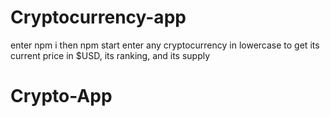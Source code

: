 # Cryptocurrency-app

enter npm i
then npm start
enter any cryptocurrency in lowercase to get its current price in $USD, its ranking, and its supply

# Crypto-App

